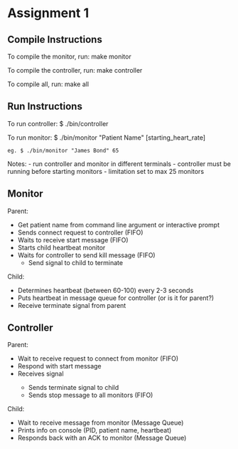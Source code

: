 Assignment 1
============

Compile Instructions
--------------------

To compile the monitor, run:
	make monitor
	
To compile the controller, run:
	make controller
	
To compile all, run:
	make all


Run Instructions
----------------

To run controller:
	$ ./bin/controller

To run monitor:
	$ ./bin/monitor "Patient Name" [starting_heart_rate]
	
	eg. $ ./bin/monitor "James Bond" 65

Notes:
	- run controller and monitor in different terminals
	- controller must be running before starting monitors
	- limitation set to max 25 monitors

	

Monitor
-------

Parent:
- Get patient name from command line argument or interactive prompt
- Sends connect request to controller (FIFO)
- Waits to receive start message (FIFO)
- Starts child heartbeat monitor
- Waits for controller to send kill message (FIFO)
	- Send signal to child to terminate

Child:
- Determines heartbeat (between 60-100) every 2-3 seconds
- Puts heartbeat in message queue for controller (or is it for parent?)
- Receive terminate signal from parent


Controller
----------

Parent:
- Wait to receive request to connect from monitor (FIFO)
- Respond with start message
- Receives <control-C> signal
	- Sends terminate signal to child
	- Sends stop message to all monitors (FIFO)

Child:
- Wait to receive message from monitor (Message Queue)
- Prints info on console (PID, patient name, heartbeat)
- Responds back with an ACK to monitor (Message Queue)


